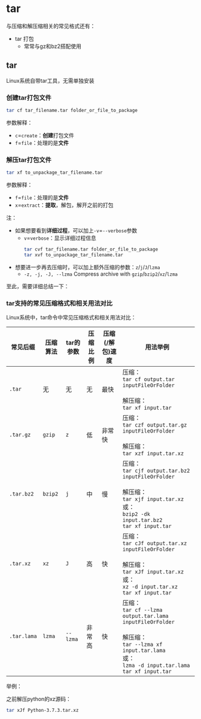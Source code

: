 # tar

与压缩和解压缩相关的常见格式还有：

* tar 打包
  * 常常与gz和bz2搭配使用

## tar

Linux系统自带tar工具，无需单独安装

### 创建tar打包文件

```bash
tar cf tar_filename.tar folder_or_file_to_package
```

参数解释：

* `c`=`create`：**创建**打包文件
* `f`=`file`：处理的是**文件**


### 解压tar打包文件

```bash
tar xf to_unpackage_tar_filename.tar
```

参数解释：

* `f`=`file`：处理的是**文件**
* `x`=`extract`：**提取**，解包，解开之前的打包

注：

* 如果想要看到**详细过程**，可以加上`-v`=`--verbose`参数
  * `v`=`verbose`：显示详细过程信息
    ```bash
    tar cvf tar_filename.tar folder_or_file_to_package
    tar xvf to_unpackage_tar_filename.tar
    ```
* 想要进一步再去压缩时，可以加上额外压缩的参数：`z`/`j`/`J`/`lzma`
  * `-z, -j, -J, --lzma`  Compress archive with `gzip`/`bzip2`/`xz`/`lzma`

至此，需要详细总结一下：

### tar支持的常见压缩格式和相关用法对比

Linux系统中，tar命令中常见压缩格式和相关用法对比：

| 常见后缀 | 压缩算法 | tar的参数 | 压缩比例 | 压缩(/解包)速度 | 用法举例
| ------ | ----------- | -------- | ------- | ------- | ----- |
| `.tar` | 无 | 无 | 无 | 最快 | 压缩：<br>`tar cf output.tar inputFileOrFolder`<br><br>解压缩：<br>`tar xf input.tar` |
| `.tar.gz` | `gzip` | `z` | 低 | 非常快 | 压缩：<br>`tar czf output.tar.gz inputFileOrFolder`<br><br>解压缩：<br>`tar xzf input.tar.xz` |
| `.tar.bz2` | `bzip2` | `j` | 中 | 慢 | 压缩：<br>`tar cjf output.tar.bz2 inputFileOrFolder`<br><br>解压缩：<br>`tar xjf input.tar.xz`<br>或：<br>`bzip2 -dk input.tar.bz2`<br>`tar xf input.tar` |
| `.tar.xz` | `xz` | `J` | 高 | 快 | 压缩：<br>`tar cJf output.tar.xz inputFileOrFolder`<br><br>解压缩：<br>`tar xJf input.tar.xz`<br>或：<br>`xz -d input.tar.xz`<br>`tar xf input.tar`|
| `.tar.lama` | `lzma` | `--lzma` | 非常高 | 快 | 压缩：<br>`tar cf --lzma output.tar.lama inputFileOrFolder`<br><br>解压缩：<br>`tar --lzma xf input.tar.lama`<br>或：<br>`lzma -d input.tar.lama`<br>`tar xf input.tar`|

举例：

之前解压python的xz源码：

```bash
tar xJf Python-3.7.3.tar.xz
```

